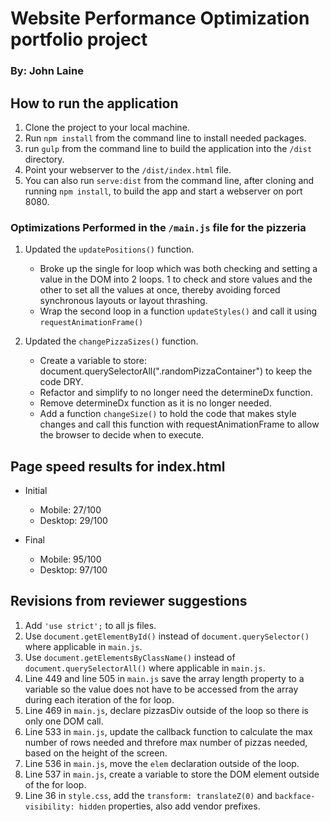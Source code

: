 # Website Performance Optimization portfolio project
### By: John Laine


## How to run the application

1. Clone the project to your local machine.
2. Run `npm install` from the command line to install needed packages.
3. run `gulp` from the command line to build the application into the `/dist` directory.
4. Point your webserver to the `/dist/index.html` file.
5. You can also run `serve:dist` from the command line, after cloning and running `npm install`, to build the app and start a webserver on port 8080.



### Optimizations Performed in the `/main.js` file for the pizzeria

1. Updated the `updatePositions()` function. 
   * Broke up the single for loop which was both checking and setting a value in the 
DOM into 2 loops. 1 to check and store values and the other to set all the values
at once, thereby avoiding forced synchronous layouts or layout thrashing.
   * Wrap the second loop in a function `updateStyles()` and call it using `requestAnimationFrame()`

2. Updated the  `changePizzaSizes()` function.
   * Create a variable to store: document.querySelectorAll(".randomPizzaContainer")
to keep the code DRY.
   * Refactor and simplify to no longer need the determineDx function.
   * Remove determineDx function as it is no longer needed.
   * Add a function `changeSize()` to hold the code that makes style changes and call this function with requestAnimationFrame to allow the browser to decide when to execute.

## Page speed results for index.html
* Initial
  * Mobile: 27/100
  * Desktop: 29/100

* Final
  * Mobile: 95/100
  * Desktop: 97/100

## Revisions from reviewer suggestions
1. Add `'use strict';` to all js files.
2. Use `document.getElementById()` instead of `document.querySelector()` where applicable in `main.js`.
3. Use `document.getElementsByClassName()` instead of `document.querySelectorAll()` where applicable in `main.js`.
4. Line 449 and line 505 in `main.js` save the array length property to a variable so the value does not have to be accessed from the array during each iteration of the for loop.
5. Line 469 in `main.js`, declare pizzasDiv outside of the loop so there is only one DOM call.
6. Line 533 in `main.js`, update the callback function to calculate the max number of rows needed and threfore max number of pizzas needed, based on the height of the screen.
7. Line 536 in `main.js`, move the `elem` declaration outside of the loop.
8. Line 537 in `main.js`, create a variable to store the DOM element outside of the for loop.
9. Line 36 in `style.css`, add the `transform: translateZ(0)` and `backface-visibility: hidden` properties, also add vendor prefixes.